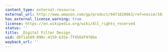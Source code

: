 ```yaml
---
content_type: external-resource
external_url: http://www.amazon.com/gp/product/0471828963/ref=nosim/103-0248726-3839874?n=283155
has_external_license_warning: true
license: https://en.wikipedia.org/wiki/All_rights_reserved
status: ''
title: _Digital Filter Design_
uid: d6f1a589-090c-4159-b35e-7f456df970be
wayback_url: ''
---
```

